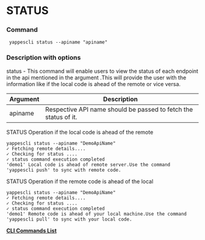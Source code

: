 STATUS
======

### Command

     yappescli status --apiname "apiname"

### Description with options

status - This command will enable users to view the status of each
endpoint in the api mentioned in the argument .This will provide the
user with the information like if the local code is ahead of the remote
or vice versa.

| Argument | Description                                                     |
|----------|-----------------------------------------------------------------|
| apiname  | Respective API name should be passed to fetch the status of it. |

STATUS Operation if the local code is ahead of the remote

              
    yappescli status --apiname "DemoApiName"
    ✓ Fetching remote details....
    ✓ Checking for status ....
    ✓ status command execution completed 
    'demo1' Local code is ahead of remote server.Use the command 'yappescli push' to sync with remote code.
              
            

STATUS Operation if the remote code is ahead of the local

              
    yappescli status --apiname "DemoApiName"
    ✓ Fetching remote details....
    ✓ Checking for status ....
    ✓ status command execution completed 
    'demo1' Remote code is ahead of your local machine.Use the command 'yappescli pull' to sync with your local code.
              
            

**[CLI Commands List](cli_tool_commands)**
